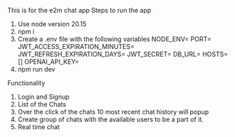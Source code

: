 This is for the e2m chat app
Steps to run the app
1. Use node version 20.15
2. npm i
3. Create a .env file with the following variables
NODE_ENV= 
PORT=
JWT_ACCESS_EXPIRATION_MINUTES=
JWT_REFRESH_EXPIRATION_DAYS=
JWT_SECRET=
DB_URL=
HOSTS=[]
OPENAI_API_KEY=
4. npm run dev

Functionality
1. Login and Signup
2. List of the Chats
3. Over the click of the chats 10 most recent chat history will popup
4. Create group of chats with the available users to be a part of it.
5. Real time chat